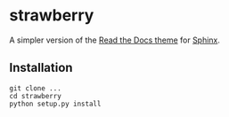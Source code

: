 strawberry
==========

A simpler version of the [Read the Docs
theme](https://github.com/rtfd/sphinx_rtd_theme) for
[Sphinx](http://www.sphinx-doc.org).

Installation
------------

```
git clone ...
cd strawberry
python setup.py install
```
